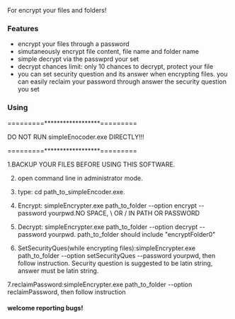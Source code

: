 For encrypt your files and folders!
### Features
* encrypt your files through a password
* simutaneously encrypt file content, file name and folder name
* simple decrypt via the passwprd your set
* decrypt chances limit: only 10 chances to decrypt, protect your file
* you can set security question and its answer when encrypting files. you can easily reclaim your password through answer the security question you set

### Using
=========******************=========

DO NOT RUN simpleEnocoder.exe DIRECTLY!!!

=========******************=========

1.BACKUP YOUR FILES BEFORE USING THIS SOFTWARE.

2. open command line in administrator mode.

3. type: cd path_to_simpleEncoder.exe.
   
4. Encrypt: simpleEncrypter.exe path_to_folder --option encrypt --password yourpwd.NO SPACE, \ OR /  IN PATH OR PASSWORD
   
5. Decrypt: simpleEncrypter.exe path_to_folder --option decrypt  --password yourpwd. path_to_folder should include "encryptFolder0"
   
6. SetSecurityQues(while encrypting files):simpleEncrypter.exe path_to_folder --option setSecurityQues --password yourpwd, then follow instruction.
Security question is suggested to be latin string, answer must be latin string.
    
7.reclaimPassword:simpleEncrypter.exe path_to_folder --option reclaimPassword, then follow instruction

#### welcome reporting bugs!
